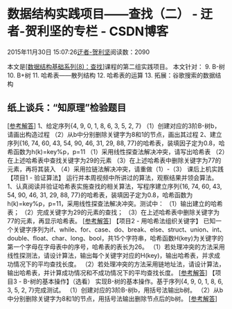 
# 数据结构实践项目——查找（二） - 迂者-贺利坚的专栏 - CSDN博客

2015年11月30日 15:07:26[迂者-贺利坚](https://me.csdn.net/sxhelijian)阅读数：2090


本文是[[数据结构基础系列(8)：查找](http://edu.csdn.net/course/detail/1669)]课程的第二组实践项目。
本文针对：
9. B-树
10. B+树
11. 哈希表——散列结构
12. 哈希表的运算
13. 拓展：谷歌搜索的数据结构
## 纸上谈兵：“知原理”检验题目
[[参考解答](http://blog.csdn.net/qlwangcong518/article/details/50210513)]
1、给定序列{4, 9, 0, 1, 8, 6, 3, 5, 2, 7}
（1）创建对应的3阶B-树b，请画出构造过程
（2）从b中分别删除关键字为8和1的节点，画出其过程
2、建立序列{16, 74, 60, 43, 54, 90, 46, 31, 29, 88, 77}的哈希表，装填因子定为0.8，哈希函数为h(k)=key%p，p=11
（1）采用线性探查法解决冲突，请写出哈希表
（2）在上述哈希表中查找关键字为29的元素
（3）在上述哈希表中删除关键字为77的元素，再将其装入
（4）采用拉链法解决冲突，请重做（1）-（3）
课后上机实践
【项目1 - 验证算法】
运行并本周视频中所讲过的算法，观察结果并领会算法。
1、认真阅读并验证哈希表实施查找的相关算法，写程序建立序列{16, 74, 60, 43, 54, 90, 46, 31, 29, 88, 77}的哈希表，装填因子定为0.8，哈希函数为h(k)=key%p，p=11，采用线性探查法解决冲突。测试中：
（1）输出建立的哈希表；
（2）完成关键字为29的元素的查找；
（3）在上述哈希表中删除关键字为77的元素，再显示哈希表。
[[参考解答](http://blog.csdn.net/sxhelijian/article/details/50084981)]
【项目2 - 用哈希法组织关键字】
已知一个关键字序列为if、while、for、case、do、break、else、struct、union、int、double、float、char、long、bool，共15个字符串，哈希函数H(key)为关键字的第一个字母在字母表中的序号，哈希表的表长为26。
（1）若处理冲突的方法采用线性探测法，请设计算法，输出每个关键字对应的H(key)，输出哈希表，并求成功情况下的平均查找长度。
（2）若处理冲突的方法采用链地址法，请设计算法，输出哈希表，并计算成功情况和不成功情况下的平均查找长度。
[[参考解答](http://blog.csdn.net/sxhelijian/article/details/50096869)]
【项目3 - B-树的基本操作】（选看）
实现B-树的基本操作。基于序列{4, 9, 0, 1, 8, 6, 3, 5, 2, 7}完成测试。
（1）创建对应的3阶B-树b，用括号法输出b树。
（2）从b中分别删除关键字为8和1的节点，用括号法输出删除节点后的b树。
[[参考解答](http://blog.csdn.net/sxhelijian/article/details/50097085)]

